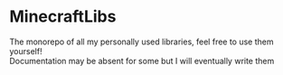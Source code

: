 # MinecraftLibs
 The monorepo of all my personally used libraries, feel free to use them yourself! <br>
 Documentation may be absent for some but I will eventually write them
